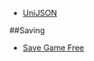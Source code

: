 
* [UniJSON](https://github.com/ousttrue/UniJSON)

##Saving

* [Save Game Free](https://github.com/BayatGames/SaveGameFree)
